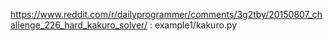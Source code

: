 https://www.reddit.com/r/dailyprogrammer/comments/3g2tby/20150807_challenge_226_hard_kakuro_solver/ : example1/kakuro.py
